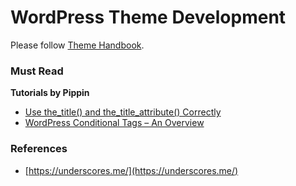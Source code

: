 # **WordPress Theme Development**

Please follow [Theme Handbook](https://developer.wordpress.org/themes/ "Theme Handbook").

### Must Read

**Tutorials by Pippin**

* [Use the\_title\(\) and the\_title\_attribute\(\) Correctly](https://pippinsplugins.com/use-the_title-and-the_title_attribute-correctly/)
* [WordPress Conditional Tags – An Overview](https://pippinsplugins.com/wordpress-conditional-tags-overview/)

### **References**

* [https://underscores.me/](https://underscores.me/)



